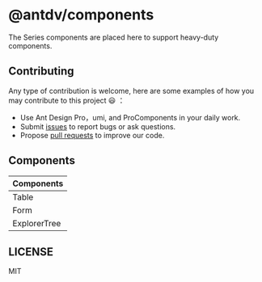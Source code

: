 # @antdv/components

 The Series components are placed here to support heavy-duty components.

## Contributing

Any type of contribution is welcome, here are some examples of how you may contribute to this project 😃 ：

-   Use Ant Design Pro，umi, and ProComponents in your daily work.
-   Submit [issues](https://github.com/vueSetup/antdv/issues) to report bugs or ask questions.
-   Propose [pull requests](https://github.com/vueSetup/antdv/pulls) to improve our code.

## Components

| Components   |
| ------------ |
| Table        |
| Form         |
| ExplorerTree |

## LICENSE

MIT
